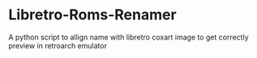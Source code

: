 # Libretro-Roms-Renamer
A python script to allign name with libretro coxart image to get correctly preview in retroarch emulator
